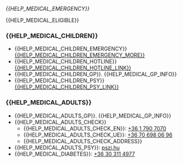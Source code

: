 _{{HELP_MEDICAL_EMERGENCY}}_

{{HELP_MEDICAL_ELIGIBLE}}

### {{HELP_MEDICAL_CHILDREN}}

- {{HELP_MEDICAL_CHILDREN_EMERGENCY}} [{{HELP_MEDICAL_CHILDREN_EMERGENCY_MORE}}](https://www.google.com/maps/place/Heim+P%C3%A1l+Children's+Hospital/@47.4788624,19.0905953,17z/data=!3m1!4b1!4m5!3m4!1s0x4741dce6e0f18227:0x16d0392557ed0da7!8m2!3d47.4788624!4d19.092784)
- {{HELP_MEDICAL_CHILDREN_HOTLINE}} [{{HELP_MEDICAL_CHILDREN_HOTLINE_LINK}}](tel:+3680200223)
- {{HELP_MEDICAL_CHILDREN_GP}}. {{HELP_MEDICAL_GP_INFO}}
- {{HELP_MEDICAL_CHILDREN_PSY}} [{{HELP_MEDICAL_CHILDREN_PSY_LINK}}](tel:+36304434751)

### {{HELP_MEDICAL_ADULTS}}

- {{HELP_MEDICAL_ADULTS_GP}}. {{HELP_MEDICAL_GP_INFO}}
- {{HELP_MEDICAL_ADULTS_CHECK}}
  - {{HELP_MEDICAL_ADULTS_CHECK_EN}}: [+36 1 790 7070](tel:+3617907070)
  - {{HELP_MEDICAL_ADULTS_CHECK_UE}}: [+36 70 698 06 96](tel:+36706980696)
  - {{HELP_MEDICAL_ADULTS_CHECK_ADDRESS}}
- {{HELP_MEDICAL_ADULTS_PSY}}: [pszi.hu]({{HELP_MEDICAL_ADULTS_PSY_URL}})
- {{HELP_MEDICAL_DIABETES}}: [+36 30 311 4977](tel:+36303114977)
